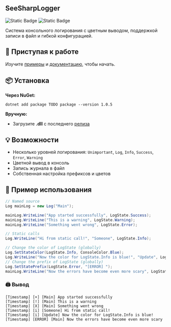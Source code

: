 
## SeeSharpLogger

![Static Badge](https://img.shields.io/badge/language-C%23-%2305a630?style=for-the-badge) ![Static Badge](https://img.shields.io/badge/.NET-6.0%2C%207.0%2C%208.0-%23c62ce8?style=for-the-badge)

Система консольного логирования с цветным выводом, поддержкой записи в файл и гибкой конфигурацией.

## 🚀 Приступая к работе

Изучите [примеры](#TODO) и [документацию](#TODO), чтобы начать.

## 📦 Установка

**Через NuGet:**
```
dotnet add package TODO package --version 1.0.5
```
**Вручную:**
- Загрузите **.dll** с последнего [релиза](https://github.com/antoha1834/SeeSharpLogger/releases/latest)

## 💡 Возможности

- Несколько уровней логирования: `Unimportant`, `Log`, `Info`, `Success`, `Error`, `Warning`
- Цветной вывод в консоль
- Запись журнала в файл
- Собственная настройка префиксов и цветов

## 🧪 Пример использования

```csharp
// Named source
Log mainLog = new Log("Main");

mainLog.WriteLine("App started successfully", LogState.Success);
mainLog.WriteLine("This is a warning", LogState.Warning);
mainLog.WriteLine("Something went wrong", LogState.Error);

// Static calls
Log.WriteLine("Hi from static call!", "Someone", LogState.Info);

// Change the color of LogState (globally)
Log.SetStateColor(LogState.Info, ConsoleColor.Blue);
Log.WriteLine("Now the color for LogState.Info is blue!", "Update", LogState.Info);
// Change the prefix of LogState (globally)
Log.SetStatePrefix(LogState.Error, "[ERROR] ");
mainLog.WriteLine("Now the errors have become even more scary", LogState.Error);
```

### 🖨️ Вывод

```
[Timestamp] [+] [Main] App started successfully  
[Timestamp] [!] [Main] This is a warning  
[Timestamp] [X] [Main] Something went wrong  
[Timestamp] [i] [Someone] Hi from static call!  
[Timestamp] [i] [Update] Now the color for LogState.Info is blue!  
[Timestamp] [ERROR] [Main] Now the errors have become even more scary
```